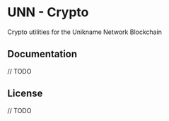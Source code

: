 # UNN - Crypto

Crypto utilities for the Unikname Network Blockchain

## Documentation

// TODO

## License

// TODO
